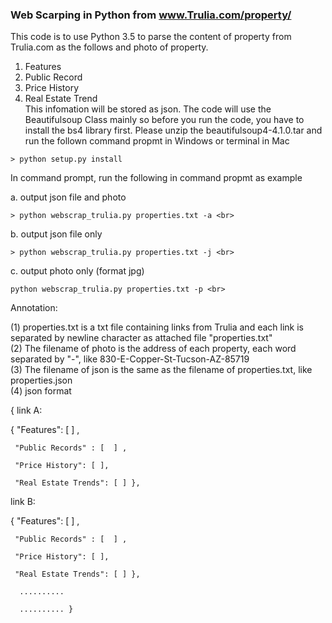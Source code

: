 ### Web Scarping in Python from www.Trulia.com/property/<br>
This code is to use Python 3.5 to parse the content of property from Trulia.com as the follows and photo of property.<br>
1. Features <br>
2. Public Record <br>
3. Price History <br>
4. Real Estate Trend <br>
This infomation will be stored as json. The code will use the Beautifulsoup Class mainly so before you run the code, you have to install the bs4 library first. Please unzip the beautifulsoup4-4.1.0.tar and run the follown command propmt in Windows or terminal in Mac<br>
```
> python setup.py install
```
In command prompt, run the following in command propmt as example <br>

a. output json file and photo <br>
```
> python webscrap_trulia.py properties.txt -a <br>
```
b. output json file only <br>
```
> python webscrap_trulia.py properties.txt -j <br>
```
c. output photo only (format jpg) <br>
```
python webscrap_trulia.py properties.txt -p <br>
```
Annotation:<br>

(1) properties.txt  is a txt file containing links from Trulia and each link is separated by newline character as attached file "properties.txt"<br>
(2) The filename of photo is the address of each property, each word separated by "-", like 830-E-Copper-St-Tucson-AZ-85719<br>
(3) The filename of json is the same as the filename of properties.txt, like properties.json <br>
(4) json format<br>

{  link A:
   
   { "Features": [  ] ,
   
     "Public Records" : [  ] , 
    
     "Price History": [ ],
     
     "Real Estate Trends": [ ] }, 
     
   link B:
   
   { "Features": [  ] ,
    
     "Public Records" : [  ] , 
     
     "Price History": [ ],
     
     "Real Estate Trends": [ ] },
      
      ..........
      
      .......... }    
